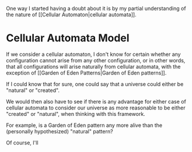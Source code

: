 One way I started having a doubt about it is by my partial understanding of the nature of [[Cellular Automaton|cellular automata]].
# Cellular Automata Model
If we consider a cellular automaton, I don't know for certain whether any configuration cannot arise from any other configuration, or in other words, that all configurations will arise naturally from cellular automata, with the exception of [[Garden of Eden Patterns|Garden of Eden patterns]].

If I could know that for sure, one could say that a universe could either be "natural" or "created".

We would then also have to see if there is any advantage for either case of cellular automata to consider our universe as more reasonable to be either "created" or "natural", when thinking with this framework.

For example, is a Garden of Eden pattern any more alive than the (personally hypothesized) "natural" pattern?

Of course, I'll 